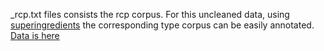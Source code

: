 _rcp.txt files consists the rcp corpus. 
For this uncleaned data, using [superingredients](https://github.com/rizwan09/awd-lstm-lm/tree/master/superingredients) the corresponding type corpus can be easily annotated.
[Data is here](https://drive.google.com/drive/folders/1TOR9ZpThcXiM9Dz0zONKOdZBfcJgWnsM?usp=sharing)
